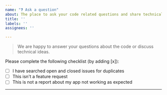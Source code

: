 ```yaml
---
name: "❓ Ask a question"
about: The place to ask your code related questions and share technical ideas.
title: ''
labels: ''
assignees: ''

---
```


>  We are happy to answer your questions about the code or discuss technical ideas. 
 
Please complete the following checklist (by adding [x]):
- [ ] I have searched open and closed issues for duplicates
- [ ] This isn't a feature request
- [ ] This is not a report about my app not working as expected

----------------------------------------
